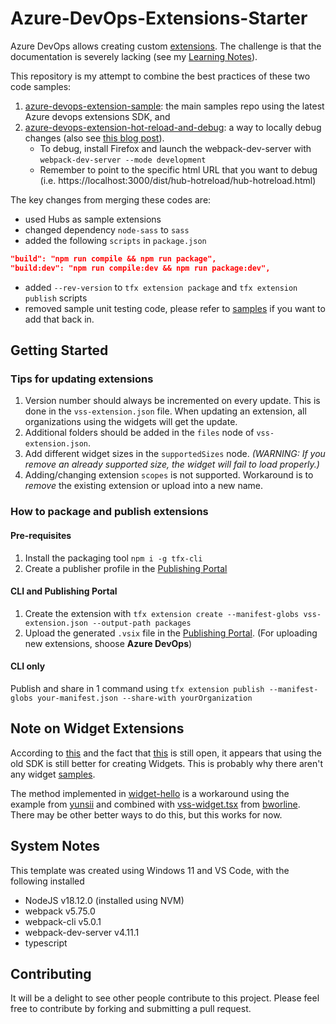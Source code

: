 # Azure-DevOps-Extensions-Starter
Azure DevOps allows creating custom [extensions](https://learn.microsoft.com/en-us/azure/devops/extend/get-started/node?toc=%2Fazure%2Fdevops%2Fmarketplace-extensibility%2Ftoc.json&view=azure-devops). The challenge is that the documentation is severely lacking (see my [Learning Notes](/Learning.md)).

This repository is my attempt to combine the best practices of these two code samples:
1. [azure-devops-extension-sample](https://github.com/microsoft/azure-devops-extension-sample): the main samples repo using the latest Azure devops extensions SDK, and
2. [azure-devops-extension-hot-reload-and-debug](https://github.com/microsoft/azure-devops-extension-hot-reload-and-debug): a way to locally debug changes (also see [this blog post](https://devblogs.microsoft.com/devops/streamlining-azure-devops-extension-development/)).
    - To debug, install Firefox and launch the webpack-dev-server with `webpack-dev-server --mode development`
    - Remember to point to the specific html URL that you want to debug (i.e. https://localhost:3000/dist/hub-hotreload/hub-hotreload.html)

The key changes from merging these codes are:
- used Hubs as sample extensions
- changed dependency `node-sass` to `sass`
- added the following `scripts` in `package.json`
```json
"build": "npm run compile && npm run package",
"build:dev": "npm run compile:dev && npm run package:dev",
```
- added `--rev-version` to `tfx extension package` and `tfx extension publish` scripts
- removed sample unit testing code, please refer to [samples](https://github.com/microsoft/azure-devops-extension-sample) if you want to add that back in.

## Getting Started
### Tips for updating extensions
1. Version number should always be incremented on every update. This is done in the `vss-extension.json` file. When updating an extension, all organizations using the widgets will get the update.
2. Additional folders should be added in the `files` node of `vss-extension.json`.
3. Add different widget sizes in the `supportedSizes` node. _(WARNING: If you remove an already supported size, the widget will fail to load properly.)_
4. Adding/changing extension `scopes` is not supported. Workaround is to _remove_ the existing extension or upload into a new name.

### How to package and publish extensions
#### Pre-requisites
1. Install the packaging tool `npm i -g tfx-cli`
2. Create a publisher profile in the [Publishing Portal](https://marketplace.visualstudio.com/manage/createpublisher)

#### CLI and Publishing Portal
1. Create the extension with `tfx extension create --manifest-globs vss-extension.json --output-path packages`
2. Upload the generated `.vsix` file in the [Publishing Portal](https://marketplace.visualstudio.com/manage). (For uploading new extensions, shoose **Azure DevOps**)

#### CLI only
Publish and share in 1 command using `tfx extension publish --manifest-globs your-manifest.json --share-with yourOrganization`

## Note on Widget Extensions
According to [this](https://stackoverflow.com/questions/65464990/azure-devops-extension-sdk-configuration-of-widget) and the fact that [this](https://github.com/microsoft/azure-devops-extension-sdk/issues/22) is still open, it appears that using the old SDK is still better for creating Widgets. This is probably why there aren't any widget [samples](https://github.com/microsoft/azure-devops-extension-sample).

The method implemented in [widget-hello](/src/MyExtensions/widget-hello/) is a workaround using the example from [yunsii](https://github.com/microsoft/azure-devops-extension-sdk/issues/17#issuecomment-669665342) and combined with [vss-widget.tsx](/src/lib/vss-widget.tsx) from [bworline](https://github.com/microsoft/azure-devops-extension-sdk/issues/22#issuecomment-606957335). There may be other better ways to do this, but this works for now.

## System Notes
This template was created using Windows 11 and VS Code, with the following installed
- NodeJS v18.12.0 (installed using NVM)
- webpack v5.75.0
- webpack-cli v5.0.1
- webpack-dev-server v4.11.1
- typescript

## Contributing
It will be a delight to see other people contribute to this project. Please feel free to contribute by forking and submitting a pull request.